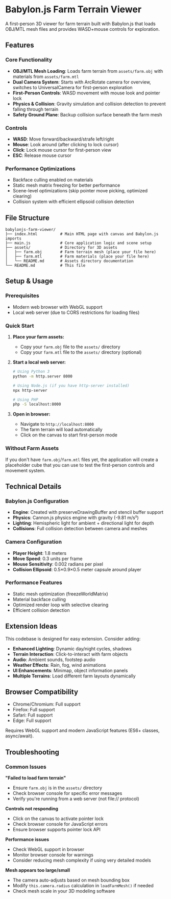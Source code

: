 # Babylon.js Farm Terrain Viewer

A first-person 3D viewer for farm terrain built with Babylon.js that loads OBJ/MTL mesh files and provides WASD+mouse controls for exploration.

## Features

### Core Functionality
- **OBJ/MTL Mesh Loading**: Loads farm terrain from `assets/farm.obj` with materials from `assets/farm.mtl`
- **Dual Camera System**: Starts with ArcRotate camera for overview, switches to UniversalCamera for first-person exploration
- **First-Person Controls**: WASD movement with mouse look and pointer lock
- **Physics & Collision**: Gravity simulation and collision detection to prevent falling through terrain
- **Safety Ground Plane**: Backup collision surface beneath the farm mesh

### Controls
- **WASD**: Move forward/backward/strafe left/right
- **Mouse**: Look around (after clicking to lock cursor)
- **Click**: Lock mouse cursor for first-person view
- **ESC**: Release mouse cursor

### Performance Optimizations
- Backface culling enabled on materials
- Static mesh matrix freezing for better performance  
- Scene-level optimizations (skip pointer move picking, optimized clearing)
- Collision system with efficient ellipsoid collision detection

## File Structure

```
babylonjs-farm-viewer/
├── index.html          # Main HTML page with canvas and Babylon.js imports
├── main.js             # Core application logic and scene setup
├── assets/             # Directory for 3D assets
│   ├── farm.obj        # Farm terrain mesh (place your file here)
│   ├── farm.mtl        # Farm materials (place your file here)  
│   └── README.md       # Assets directory documentation
└── README.md           # This file
```

## Setup & Usage

### Prerequisites
- Modern web browser with WebGL support
- Local web server (due to CORS restrictions for loading files)

### Quick Start

1. **Place your farm assets:**
   - Copy your `farm.obj` file to the `assets/` directory
   - Copy your `farm.mtl` file to the `assets/` directory (optional)

2. **Start a local web server:**
   ```bash
   # Using Python 3
   python -m http.server 8000
   
   # Using Node.js (if you have http-server installed)
   npx http-server
   
   # Using PHP
   php -S localhost:8000
   ```

3. **Open in browser:**
   - Navigate to `http://localhost:8000`
   - The farm terrain will load automatically
   - Click on the canvas to start first-person mode

### Without Farm Assets
If you don't have `farm.obj`/`farm.mtl` files yet, the application will create a placeholder cube that you can use to test the first-person controls and movement system.

## Technical Details

### Babylon.js Configuration
- **Engine**: Created with preserveDrawingBuffer and stencil buffer support
- **Physics**: Cannon.js physics engine with gravity (-9.81 m/s²)
- **Lighting**: Hemispheric light for ambient + directional light for depth
- **Collisions**: Full collision detection between camera and meshes

### Camera Configuration
- **Player Height**: 1.8 meters  
- **Move Speed**: 0.3 units per frame
- **Mouse Sensitivity**: 0.002 radians per pixel
- **Collision Ellipsoid**: 0.5×0.9×0.5 meter capsule around player

### Performance Features
- Static mesh optimization (freezeWorldMatrix)
- Material backface culling
- Optimized render loop with selective clearing
- Efficient collision detection

## Extension Ideas

This codebase is designed for easy extension. Consider adding:

- **Enhanced Lighting**: Dynamic day/night cycles, shadows
- **Terrain Interaction**: Click-to-interact with farm objects  
- **Audio**: Ambient sounds, footstep audio
- **Weather Effects**: Rain, fog, wind animations
- **UI Enhancements**: Minimap, object information panels
- **Multiple Terrains**: Load different farm layouts dynamically

## Browser Compatibility

- Chrome/Chromium: Full support
- Firefox: Full support  
- Safari: Full support
- Edge: Full support

Requires WebGL support and modern JavaScript features (ES6+ classes, async/await).

## Troubleshooting

### Common Issues

**"Failed to load farm terrain"**
- Ensure `farm.obj` is in the `assets/` directory
- Check browser console for specific error messages
- Verify you're running from a web server (not file:// protocol)

**Controls not responding**
- Click on the canvas to activate pointer lock
- Check browser console for JavaScript errors
- Ensure browser supports pointer lock API

**Performance issues**  
- Check WebGL support in browser
- Monitor browser console for warnings
- Consider reducing mesh complexity if using very detailed models

**Mesh appears too large/small**
- The camera auto-adjusts based on mesh bounding box
- Modify `this.camera.radius` calculation in `loadFarmMesh()` if needed
- Check mesh scale in your 3D modeling software